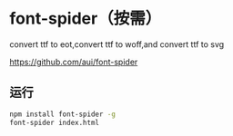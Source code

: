 # font-spider（按需）
convert ttf to eot,convert ttf to woff,and convert ttf to svg

https://github.com/aui/font-spider

## 运行
```sh
npm install font-spider -g
font-spider index.html
```
